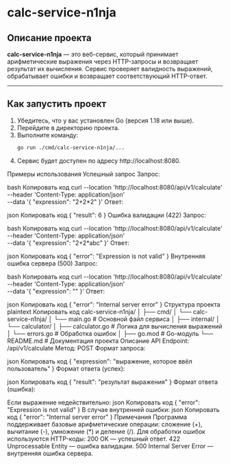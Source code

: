 # calc-service-n1nja 

## Описание проекта
**calc-service-n1nja** — это веб-сервис, который принимает арифметические выражения через HTTP-запросы и возвращает результат их вычисления. Сервис проверяет валидность выражений, обрабатывает ошибки и возвращает соответствующий HTTP-ответ.

---

## Как запустить проект
1. Убедитесь, что у вас установлен Go (версия 1.18 или выше).
2. Перейдите в директорию проекта.
3. Выполните команду:
   ```bash
   go run ./cmd/calc-service-n1nja/...
4. Сервис будет доступен по адресу http://localhost:8080.

Примеры использования
Успешный запрос
Запрос:

bash
Копировать код
curl --location 'http://localhost:8080/api/v1/calculate' \
--header 'Content-Type: application/json' \
--data '{
  "expression": "2+2*2"
}'
Ответ:

json
Копировать код
{
  "result": 6
}
Ошибка валидации (422)
Запрос:

bash
Копировать код
curl --location 'http://localhost:8080/api/v1/calculate' \
--header 'Content-Type: application/json' \
--data '{
  "expression": "2+2*abc"
}'
Ответ:

json
Копировать код
{
  "error": "Expression is not valid"
}
Внутренняя ошибка сервера (500)
Запрос:

bash
Копировать код
curl --location 'http://localhost:8080/api/v1/calculate' \
--header 'Content-Type: application/json' \
--data '{
  "expression": ""
}'
Ответ:

json
Копировать код
{
  "error": "Internal server error"
}
Структура проекта
plaintext
Копировать код
calc-service-n1nja/
│
├── cmd/
│   └── calc-service-n1nja/
│       └── main.go          # Основной файл сервиса
│
├── internal/
│   └── calculator/
│       ├── calculator.go    # Логика для вычисления выражений
│       └── errors.go        # Обработка ошибок
│
├── go.mod                   # Go-модуль
└── README.md                # Документация проекта
Описание API
Endpoint: /api/v1/calculate
Метод: POST
Формат запроса:

json
Копировать код
{
  "expression": "выражение, которое ввёл пользователь"
}
Формат ответа (успех):

json
Копировать код
{
  "result": "результат выражения"
}
Формат ответа (ошибка):

Если выражение недействительно:
json
Копировать код
{
  "error": "Expression is not valid"
}
В случае внутренней ошибки:
json
Копировать код
{
  "error": "Internal server error"
}
Примечания
Программа поддерживает базовые арифметические операции: сложение (+), вычитание (-), умножение (*) и деление (/).
Для обработки ошибок используются HTTP-коды:
200 OK — успешный ответ.
422 Unprocessable Entity — ошибка валидации.
500 Internal Server Error — внутренняя ошибка сервера.
